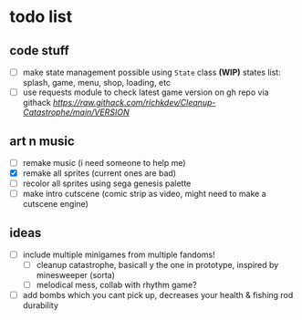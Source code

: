 # todo list

## code stuff

- [ ] make state management possible using `State` class **(WIP)** states list: splash, game, menu, shop, loading, etc
- [ ] use requests module to check latest game version on gh repo via githack _<https://raw.githack.com/richkdev/Cleanup-Catastrophe/main/VERSION>_

## art n music

- [ ] remake music (i need someone to help me)
- [x] remake all sprites (current ones are bad)
- [ ] recolor all sprites using sega genesis palette
- [ ] make intro cutscene (comic strip as video, might need to make a cutscene engine)

## ideas

- [ ] include multiple minigames from multiple fandoms!
    * [ ] cleanup catastrophe, basicall y the one in prototype, inspired by minesweeper (sorta)
    * [ ] melodical mess, collab with rhythm game?
- [ ] add bombs which you cant pick up, decreases your health & fishing rod durability
